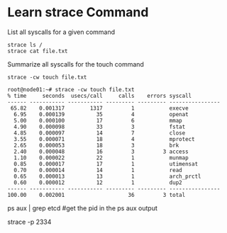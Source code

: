 # Learn strace Command

List all syscalls for a given command
```
strace ls /
strace cat file.txt
```


Summarize all syscalls for the touch command
```
strace -cw touch file.txt
```


```
root@node01:~# strace -cw touch file.txt
% time     seconds  usecs/call     calls    errors syscall
------ ----------- ----------- --------- --------- ----------------
 65.82    0.001317        1317         1           execve
  6.95    0.000139          35         4           openat
  5.00    0.000100          17         6           mmap
  4.90    0.000098          33         3           fstat
  4.85    0.000097          14         7           close
  3.55    0.000071          18         4           mprotect
  2.65    0.000053          18         3           brk
  2.40    0.000048          16         3         3 access
  1.10    0.000022          22         1           munmap
  0.85    0.000017          17         1           utimensat
  0.70    0.000014          14         1           read
  0.65    0.000013          13         1           arch_prctl
  0.60    0.000012          12         1           dup2
------ ----------- ----------- --------- --------- ----------------
100.00    0.002001                    36         3 total
```


ps aux | grep etcd
#get the pid in the ps aux output

strace -p 2334
